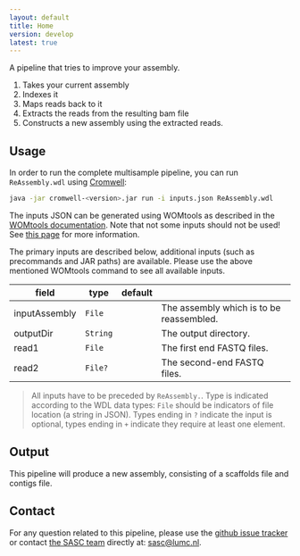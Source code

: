 ```yaml
---
layout: default
title: Home
version: develop
latest: true
---
```


A pipeline that tries to improve your assembly.
1. Takes your current assembly
2. Indexes it
3. Maps reads back to it
4. Extracts the reads from the resulting bam file
5. Constructs a new assembly using the extracted reads.


## Usage
In order to run the complete multisample pipeline, you can
run `ReAssembly.wdl` using
[Cromwell](http://cromwell.readthedocs.io/en/stable/):
```bash
java -jar cromwell-<version>.jar run -i inputs.json ReAssembly.wdl
```

The inputs JSON can be generated using WOMtools as described in the [WOMtools
documentation](http://cromwell.readthedocs.io/en/stable/WOMtool/). Note that
not some inputs should not be used! See [this page](inputs.md) for more
information.

The primary inputs are described below, additional inputs (such as precommands
and JAR paths) are available. Please use the above mentioned WOMtools command
to see all available inputs.

| field | type | default | |
|-|-|-|-|
| inputAssembly | `File` | | The assembly which is to be reassembled. |
| outputDir | `String` | | The output directory. |
| read1 | `File` | | The first end FASTQ files. |
| read2 | `File?` | | The second-end FASTQ files. |

>All inputs have to be preceded by `ReAssembly.`.
Type is indicated according to the WDL data types: `File` should be indicators
of file location (a string in JSON). Types ending in `?` indicate the input is
optional, types ending in `+` indicate they require at least one element.

## Output
This pipeline will produce a new assembly, consisting of a scaffolds file and
contigs file.

## Contact
<p>
  <!-- Obscure e-mail address for spammers -->
For any question related to this pipeline, please use the
<a href='https://github.com/biowdl/virus-assembly/issues'>github issue tracker</a>
or contact
 <a href='http://sasc.lumc.nl/'>the SASC team</a> directly at: <a href='&#109;&#97;&#105;&#108;&#116;&#111;&#58;&#115;&#97;&#115;&#99;&#64;&#108;&#117;&#109;&#99;&#46;&#110;&#108;'>
&#115;&#97;&#115;&#99;&#64;&#108;&#117;&#109;&#99;&#46;&#110;&#108;</a>.
</p>

